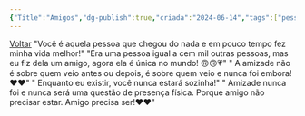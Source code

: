 ```yaml
---
{"Title":"Amigos","dg-publish":true,"criada":"2024-06-14","tags":["pessoal/poesias"],"permalink":"/1-minha-vida/amigos/","dgPassFrontmatter":true}
---
```


[Voltar](1.LIFE/index)
"Você é aquela pessoa que chegou do nada e em pouco tempo fez minha vida melhor!"
"Era uma pessoa igual a cem mil outras pessoas, mas eu fiz dela um amigo, agora ela é única no mundo! 🙃🙃💗"
" A amizade não é sobre quem veio antes ou depois, é sobre quem veio e nunca foi embora!❤❤"
" Enquanto eu existir, você nunca estará sozinha!"
" Amizade nunca foi e nunca será uma questão de presença física. Porque amigo não precisar estar. Amigo precisa ser!❤❤"